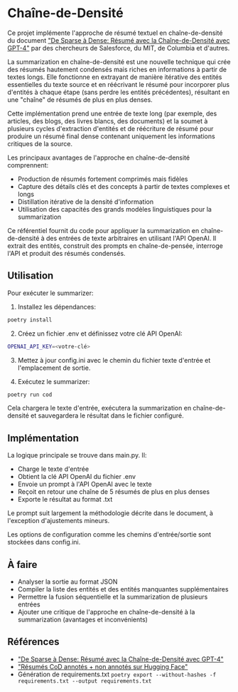 # Chaîne-de-Densité

Ce projet implémente l'approche de résumé textuel en chaîne-de-densité du document ["De Sparse à Dense: Résumé avec la Chaîne-de-Densité avec GPT-4"](https://arxiv.org/pdf/2309.04269.pdf) par des chercheurs de Salesforce, du MIT, de Columbia et d'autres.

La summarization en chaîne-de-densité est une nouvelle technique qui crée des résumés hautement condensés mais riches en informations à partir de textes longs. Elle fonctionne en extrayant de manière itérative des entités essentielles du texte source et en réécrivant le résumé pour incorporer plus d'entités à chaque étape (sans perdre les entités précédentes), résultant en une "chaîne" de résumés de plus en plus denses.

Cette implémentation prend une entrée de texte long (par exemple, des articles, des blogs, des livres blancs, des documents) et la soumet à plusieurs cycles d'extraction d'entités et de réécriture de résumé pour produire un résumé final dense contenant uniquement les informations critiques de la source.

Les principaux avantages de l'approche en chaîne-de-densité comprennent:

- Production de résumés fortement comprimés mais fidèles
- Capture des détails clés et des concepts à partir de textes complexes et longs
- Distillation itérative de la densité d'information
- Utilisation des capacités des grands modèles linguistiques pour la summarization

Ce référentiel fournit du code pour appliquer la summarization en chaîne-de-densité à des entrées de texte arbitraires en utilisant l'API OpenAI. Il extrait des entités, construit des prompts en chaîne-de-pensée, interroge l'API et produit des résumés condensés.

## Utilisation

Pour exécuter le summarizer:

1. Installez les dépendances:

```bash
poetry install 
```

2. Créez un fichier .env et définissez votre clé API OpenAI:

```bash
OPENAI_API_KEY=<votre-clé>
```

3. Mettez à jour config.ini avec le chemin du fichier texte d'entrée et l'emplacement de sortie.

4. Exécutez le summarizer: 

```bash
poetry run cod
```

Cela chargera le texte d'entrée, exécutera la summarization en chaîne-de-densité et sauvegardera le résultat dans le fichier configuré.

## Implémentation

La logique principale se trouve dans main.py. Il:

- Charge le texte d'entrée
- Obtient la clé API OpenAI du fichier .env  
- Envoie un prompt à l'API OpenAI avec le texte
- Reçoit en retour une chaîne de 5 résumés de plus en plus denses
- Exporte le résultat au format .txt

Le prompt suit largement la méthodologie décrite dans le document, à l'exception d'ajustements mineurs.

Les options de configuration comme les chemins d'entrée/sortie sont stockées dans config.ini.

## À faire

- Analyser la sortie au format JSON
- Compiler la liste des entités et des entités manquantes supplémentaires
- Permettre la fusion séquentielle et la summarization de plusieurs entrées
- Ajouter une critique de l'approche en chaîne-de-densité à la summarization (avantages et inconvénients)

## Références

- ["De Sparse à Dense: Résumé avec la Chaîne-de-Densité avec GPT-4"](https://arxiv.org/pdf/2309.04269.pdf)
- ["Résumés CoD annotés + non annotés sur Hugging Face"](https://huggingface.co/datasets/griffin/chain_of_density/)
- Génération de requirements.txt `poetry export --without-hashes -f requirements.txt --output requirements.txt`

